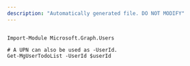 ```yaml
---
description: "Automatically generated file. DO NOT MODIFY"
---
```


```powershellv1

Import-Module Microsoft.Graph.Users

# A UPN can also be used as -UserId.
Get-MgUserTodoList -UserId $userId

```